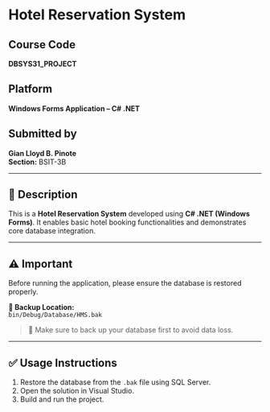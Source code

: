 # Hotel Reservation System

## Course Code
**DBSYS31_PROJECT**

## Platform
**Windows Forms Application – C# .NET**

## Submitted by
**Gian Lloyd B. Pinote**  
**Section:** BSIT-3B

---

## 📌 Description

This is a **Hotel Reservation System** developed using **C# .NET (Windows Forms)**. It enables basic hotel booking functionalities and demonstrates core database integration.

---

## ⚠️ Important

Before running the application, please ensure the database is restored properly.

**📁 Backup Location:**  
`bin/Debug/Database/HMS.bak`

> 🔄 Make sure to back up your database first to avoid data loss.

---

## ✅ Usage Instructions

1. Restore the database from the `.bak` file using SQL Server.
2. Open the solution in Visual Studio.
3. Build and run the project.
